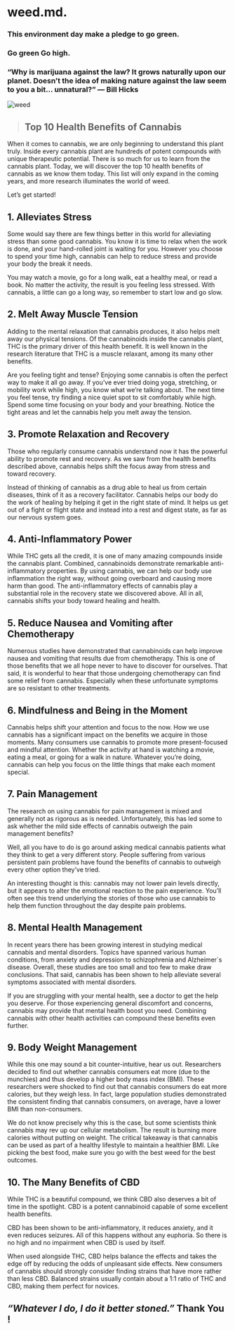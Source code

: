 # weed.md.
### This environment day make a pledge to go green.
### Go green Go high.
### “Why is marijuana against the law? It grows naturally upon our planet. Doesn’t the idea of making nature against the law seem to you a bit… unnatural?” — Bill Hicks

![weed](https://pngimg.com/uploads/cannabis/cannabis_PNG75.png)

> ## Top 10 Health Benefits of Cannabis

When it comes to cannabis, we are only beginning to understand this plant truly. Inside every cannabis plant are hundreds of potent compounds with unique therapeutic potential. There is so much for us to learn from the cannabis plant. Today, we will discover the top 10 health benefits of cannabis as we know them today. This list will only expand in the coming years, and more research illuminates the world of weed. 

Let’s get started!

## 1. Alleviates Stress 
Some would say there are few things better in this world for alleviating stress than some good cannabis. You know it is time to relax when the work is done, and your hand-rolled joint is waiting for you. However you choose to spend your time high, cannabis can help to reduce stress and provide your body the break it needs.

You may watch a movie, go for a long walk, eat a healthy meal, or read a book. No matter the activity, the result is you feeling less stressed. With cannabis, a little can go a long way, so remember to start low and go slow. 

## 2. Melt Away Muscle Tension
Adding to the mental relaxation that cannabis produces, it also helps melt away our physical tensions. Of the cannabinoids inside the cannabis plant, THC is the primary driver of this health benefit. It is well known in the research literature that THC is a muscle relaxant, among its many other benefits. 

Are you feeling tight and tense? Enjoying some cannabis is often the perfect way to make it all go away. If you’ve ever tried doing yoga, stretching, or mobility work while high, you know what we’re talking about. The next time you feel tense, try finding a nice quiet spot to sit comfortably while high. Spend some time focusing on your body and your breathing. Notice the tight areas and let the cannabis help you melt away the tension. 

## 3. Promote Relaxation and Recovery
Those who regularly consume cannabis understand now it has the powerful ability to promote rest and recovery. As we saw from the health benefits described above, cannabis helps shift the focus away from stress and toward recovery. 

Instead of thinking of cannabis as a drug able to heal us from certain diseases, think of it as a recovery facilitator. Cannabis helps our body do the work of healing by helping it get in the right state of mind. It helps us get out of a fight or flight state and instead into a rest and digest state, as far as our nervous system goes. 

## 4. Anti-Inflammatory Power
While THC gets all the credit, it is one of many amazing compounds inside the cannabis plant. Combined, cannabinoids demonstrate remarkable anti-inflammatory properties. By using cannabis, we can help our body use inflammation the right way, without going overboard and causing more harm than good. The anti-inflammatory effects of cannabis play a substantial role in the recovery state we discovered above. All in all, cannabis shifts your body toward healing and health. 

## 5. Reduce Nausea and Vomiting after Chemotherapy
Numerous studies have demonstrated that cannabinoids can help improve nausea and vomiting that results due from chemotherapy. This is one of those benefits that we all hope never to have to discover for ourselves. That said, it is wonderful to hear that those undergoing chemotherapy can find some relief from cannabis. Especially when these unfortunate symptoms are so resistant to other treatments. 

## 6. Mindfulness and Being in the Moment
Cannabis helps shift your attention and focus to the now. How we use cannabis has a significant impact on the benefits we acquire in those moments. Many consumers use cannabis to promote more present-focused and mindful attention. Whether the activity at hand is watching a movie, eating a meal, or going for a walk in nature. Whatever you’re doing, cannabis can help you focus on the little things that make each moment special. 

## 7. Pain Management
The research on using cannabis for pain management is mixed and generally not as rigorous as is needed. Unfortunately, this has led some to ask whether the mild side effects of cannabis outweigh the pain management benefits?

Well, all you have to do is go around asking medical cannabis patients what they think to get a very different story. People suffering from various persistent pain problems have found the benefits of cannabis to outweigh every other option they’ve tried. 

An interesting thought is this: cannabis may not lower pain levels directly, but it appears to alter the emotional reaction to the pain experience. You’ll often see this trend underlying the stories of those who use cannabis to help them function throughout the day despite pain problems. 

## 8. Mental Health Management
In recent years there has been growing interest in studying medical cannabis and mental disorders. Topics have spanned various human conditions, from anxiety and depression to schizophrenia and Alzheimer`s disease. Overall, these studies are too small and too few to make draw conclusions. That said, cannabis has been shown to help alleviate several symptoms associated with mental disorders. 

If you are struggling with your mental health, see a doctor to get the help you deserve. For those experiencing general discomfort and concerns, cannabis may provide that mental health boost you need. Combining cannabis with other health activities can compound these benefits even further. 

## 9. Body Weight Management
While this one may sound a bit counter-intuitive, hear us out. Researchers decided to find out whether cannabis consumers eat more (due to the munchies) and thus develop a higher body mass index (BMI). These researchers were shocked to find out that cannabis consumers do eat more calories, but they weigh less. In fact, large population studies demonstrated the consistent finding that cannabis consumers, on average, have a lower BMI than non-consumers. 

We do not know precisely why this is the case, but some scientists think cannabis may rev up our cellular metabolism. The result is burning more calories without putting on weight. The critical takeaway is that cannabis can be used as part of a healthy lifestyle to maintain a healthier BMI. Like picking the best food, make sure you go with the best weed for the best outcomes. 

## 10. The Many Benefits of CBD
While THC is a beautiful compound, we think CBD also deserves a bit of time in the spotlight. CBD is a potent cannabinoid capable of some excellent health benefits. 

CBD has been shown to be anti-inflammatory, it reduces anxiety, and it even reduces seizures. All of this happens without any euphoria. So there is no high and no impairment when CBD is used by itself. 

When used alongside THC, CBD helps balance the effects and takes the edge off by reducing the odds of unpleasant side effects. New consumers of cannabis should strongly consider finding strains that have more rather than less CBD. Balanced strains usually contain about a 1:1 ratio of THC and CBD, making them perfect for novices.

 ***“Whatever I do, I do it better stoned.”***
**Thank You !**
 -------------

